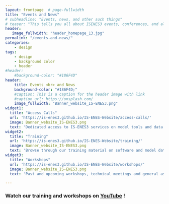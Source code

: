 ```yaml
---
layout: frontpage  # page-fullwidth
title: "Events and News"
# subheadline: "Events, news, and other such things"
# teaser: "This tells you all about ISENES3 events, conferences, and all the most up-to-date news."
header:
   image_fullwidth: "header_homepage_13.jpg"
permalink: "/events-and-news/"
categories:
    - design
tags:
    - design
    - background color
    - header
#header:
    #background-color: "#186F4D"
header:
    title: Events <br> and News
    background-color: "#186F4D;"
    #caption: This is a caption for the header image with link
    #caption_url: https://unsplash.com/
    image_fullwidth: "Banner_website_IS-ENES3.png"
widget1:
  title: "Access Calls"
  url: 'https://is-enes3.github.io/IS-ENES-Website/access-calls/'
  image: Banner_website_IS-ENES3.png
  text: 'Dedicated access to IS-ENES3 services on model tools and data analytics service'
widget2:
  title: "Training"
  url: 'https://is-enes3.github.io/IS-ENES-Website/training/'
  image: Banner_website_IS-ENES3.png
  text: 'Browse through our training material on software and model data'
widget3:
  title: "Workshops"
  url: 'https://is-enes3.github.io/IS-ENES-Website/workshops/'
  image: Banner_website_IS-ENES3.png
  text: 'Past and upcoming workshops, technical meetings and general assemblies'

---
```


### Watch our training and workshops on [YouTube](https://is-enes3.github.io/IS-ENES-Website/lectures-tutorials-webinars/) !
